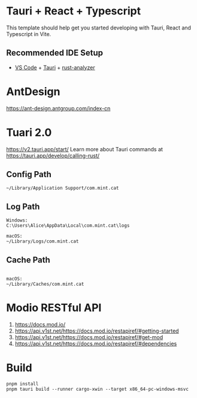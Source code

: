 # Tauri + React + Typescript

This template should help get you started developing with Tauri, React and Typescript in Vite.

## Recommended IDE Setup

- [VS Code](https://code.visualstudio.com/) + [Tauri](https://marketplace.visualstudio.com/items?itemName=tauri-apps.tauri-vscode) + [rust-analyzer](https://marketplace.visualstudio.com/items?itemName=rust-lang.rust-analyzer)

# AntDesign

https://ant-design.antgroup.com/index-cn

# Tuari 2.0

https://v2.tauri.app/start/
Learn more about Tauri commands at https://tauri.app/develop/calling-rust/

## Config Path
```
~/Library/Application Support/com.mint.cat
```

## Log Path
```
Windows: 
C:\Users\Alice\AppData\Local\com.mint.cat\logs

macOS:
~/Library/Logs/com.mint.cat
```

## Cache Path
```

macOS:
~/Library/Caches/com.mint.cat
```

# Modio RESTful API

1. https://docs.mod.io/
2. https://api.v1st.net/https://docs.mod.io/restapiref/#getting-started
3. https://api.v1st.net/https://docs.mod.io/restapiref/#get-mod
4. https://api.v1st.net/https://docs.mod.io/restapiref/#dependencies

# Build

```
pnpm install 
pnpm tauri build --runner cargo-xwin --target x86_64-pc-windows-msvc
 ```